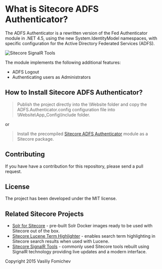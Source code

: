 What is Sitecore ADFS Authenticator?
==================================

The ADFS Authenticator is a rewritten version of the Fed Authenticator module in .NET 4.5, using the new System.IdentityModel namespaces, with specific configuration for the Active Directory Federated Services (ADFS).   

![Sitecore SignalR Tools](http://www.cmsbestpractices.com/wp-content/uploads/2015/07/sitecore-signalr-tools-logo.png)

The module implements the following additional features:  

- ADFS Logout  
- Authenticating users as Administrators

How to Install Sitecore ADFS Authenticator?
------------------------------------------------
> Publish the project directly into the \Website folder and copy the ADFS.Authenticator.config configuration file into \Website\App_Config\Include folder.

or 

> Install the precompiled [Sitecore ADFS Authenticator](https://marketplace.sitecore.net/en/modules/adfsauthenticator.aspx) module as a Sitecore package.


Contributing
----------------------
If you have have a contribution for this repository, please send a pull request.


License
------------
The project has been developed under the MIT license.


Related Sitecore Projects
--------------------------------
- [Solr for Sitecore](https://github.com/vasiliyfomichev/solr-for-sitecore) - pre-built Solr Docker images ready to be used with Sitecore out of the box.
- [Sitecore Lucene Term Highlighter](https://github.com/vasiliyfomichev/Sitecore-Solr-Search-Term-Highlight) - enables search term highlighting in Sitecore search results when used with Lucene.
- [Sitecore SignalR Tools](https://github.com/vasiliyfomichev/signalr-sitecore-tools) - commonly used Sitecore tools rebuilt using SignalR technology providing live updates and a modern interface.
 

Copyright 2015 Vasiliy Fomichev
